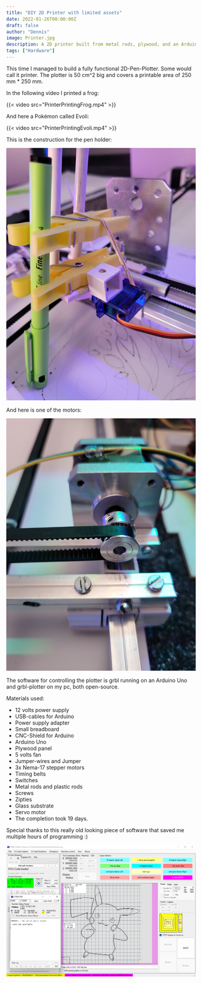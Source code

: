 ```yaml
---
title: "DIY 2D Printer with limited assets"
date: 2022-01-26T00:00:00Z
draft: false
author: "Dennis"
image: Printer.jpg
description: A 2D printer built from metal rods, plywood, and an Arduino Uno.
tags: ["Hardware"]
---
```


This time I managed to build a fully functional 2D-Pen-Plotter. Some would call it printer. The plotter is 50 cm^2 big and covers a printable area of 250 mm \* 250 mm.

In the following video I printed a frog:

{{< video src="PrinterPrintingFrog.mp4" >}}

And here a Pokémon called Evoli:

{{< video src="PrinterPrintingEvoli.mp4" >}}

This is the construction for the pen holder:

![Pen Holder](PenHolder.jpg)

And here is one of the motors:

![Motor](Motor.jpg)

The software for controlling the plotter is grbl running on an Arduino Uno and grbl-plotter on my pc, both open-source.

Materials used:

- 12 volts power supply
- USB-cables for Arduino
- Power supply adapter
- Small breadboard
- CNC-Shield for Arduino
- Arduino Uno
- Plywood panel
- 5 volts fan
- Jumper-wires and Jumper
- 3x Nema-17 stepper motors
- Timing belts
- Switches
- Metal rods and plastic rods
- Screws
- Zipties
- Glass substrate
- Servo motor
- The completion took 19 days.

Special thanks to this really old looking piece of software that saved me multiple hours of programming :)

![grbl-plotter](GRBL-Plotter.png)
